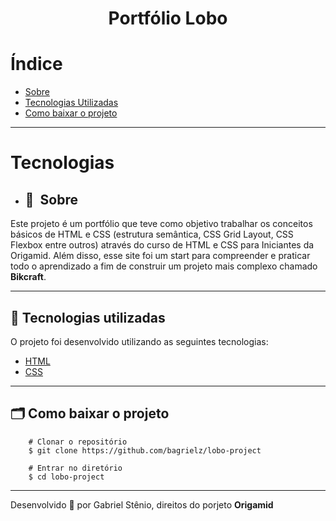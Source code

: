 <h1 align="center">Portfólio Lobo</h1>

# Índice

- [Sobre](#-sobre)
- [Tecnologias Utilizadas](#-tecnologias-utilizadas)
- [Como baixar o projeto](#-como-baixar-o-projeto)

---

# Tecnologias

- ## 🔖&nbsp; Sobre

Este projeto é um portfólio que teve como objetivo trabalhar os conceitos básicos de HTML e CSS (estrutura semântica, CSS Grid Layout, CSS Flexbox entre outros) através do curso de HTML e CSS para Iniciantes da Origamid. Além disso, esse site foi um start para compreender e praticar todo o aprendizado a fim de construir um projeto mais complexo chamado **Bikcraft**.

---

## 🚀 Tecnologias utilizadas

O projeto foi desenvolvido utilizando as seguintes tecnologias:

- [HTML](https://developer.mozilla.org/pt-BR/docs/Web/HTML)
- [CSS](https://developer.mozilla.org/pt-BR/docs/Web/CSS)

---

## 🗂 Como baixar o projeto

```
    # Clonar o repositório
    $ git clone https://github.com/bagrielz/lobo-project

    # Entrar no diretório
    $ cd lobo-project
```

---

Desenvolvido 💜 por Gabriel Stênio, direitos do porjeto **Origamid**
